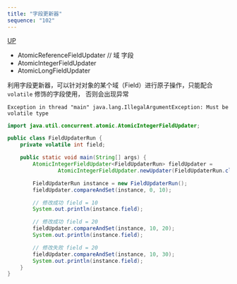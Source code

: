 ```yaml
---
title: "字段更新器"
sequence: "102"
---
```


[UP](/java-concurrency.html)


- AtomicReferenceFieldUpdater //  域    字段
- AtomicIntegerFieldUpdater
- AtomicLongFieldUpdater

利用字段更新器，可以针对对象的某个域（Field）进行原子操作，只能配合 `volatile` 修饰的字段使用，
否则会出现异常

```text
Exception in thread "main" java.lang.IllegalArgumentException: Must be volatile type
```

```java
import java.util.concurrent.atomic.AtomicIntegerFieldUpdater;

public class FieldUpdaterRun {
    private volatile int field;

    public static void main(String[] args) {
        AtomicIntegerFieldUpdater<FieldUpdaterRun> fieldUpdater =
                AtomicIntegerFieldUpdater.newUpdater(FieldUpdaterRun.class, "field");

        FieldUpdaterRun instance = new FieldUpdaterRun();
        fieldUpdater.compareAndSet(instance, 0, 10);

        // 修改成功 field = 10
        System.out.println(instance.field);

        // 修改成功 field = 20
        fieldUpdater.compareAndSet(instance, 10, 20);
        System.out.println(instance.field);

        // 修改失败 field = 20
        fieldUpdater.compareAndSet(instance, 10, 30);
        System.out.println(instance.field);
    }
}
```
